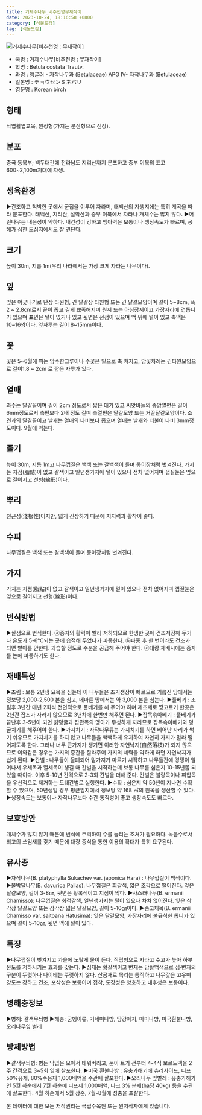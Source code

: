 ```yaml
---
title: 거제수나무_비추천명무재작이
date: 2023-10-24, 18:16:58 +0800
category: [식물도감]
tag: [식물도감]
---
```




![거제수나무[비추천명 : 무재작이]](http://www.nature.go.kr/fileUpload/plants/basic/Betulaceae/Betula/860/1_th2.JPG)
- 국명 : 거제수나무[비추천명 : 무재작이]
- 학명 : Betula costata Trautv.
- 과명 : 앵글러 - 자작나무과 (Betulaceae) APG Ⅳ- 자작나무과 (Betulaceae)
- 일본명 : チョウセンミネバリ
- 영문명 : Korean birch


## 형태
낙엽활엽교목, 원정형(가지는 분산형으로 신장).
## 분포
중국 동북부; 백두대간에 전라남도 지리산까지 분포하고 중부 이북의  표고 600~2,100m지대에 자생.
## 생육환경
▶건조하고 척박한 곳에서 군집을 이루어 자라며, 태백산의 자생지에는 특히 계곡을 따라 분포한다. 태백산, 지리산, 설악산과 중부 이북에서 자라나 개체수는 많지 않다.▶어린나무는 내음성이 약하다. 내건성이 강하고 맹아력은 보통이나 생장속도가 빠르며, 공해가 심한 도심지에서도 잘 견딘다.
## 크기
높이 30m, 지름 1m(우리 나라에서는 가장 크게 자라는 나무이다). 
## 잎
잎은 어긋나기로 난상 타원형, 긴 달걀상 타원형 또는 긴 달걀모양이며 길이 5~8cm, 폭 2 ~ 2.8cm로서 끝이 좁고 길게 뾰족해지며 원저 또는 아심장저이고 가장자리에 겹톱니가 있으며 표면은 털이 없거나 있고 뒷면은 선점이 있으며 맥 위에 털이 있고 측맥은 10~16쌍이다. 잎자루는 길이 8~15mm이다.
## 꽃
꽃은 5~6월에 피는 암수한그루이나 수꽃은 밑으로 축 쳐지고, 암꽃차례는 긴타원모양으로 길이1.8 ~ 2cm 로 짧은 자루가 있다.
## 열매
과수는 달걀꼴이며 길이 2cm 정도로서 짧은 대가 있고 씨앗바늘의 중앙열편은 길이 6mm정도로서 측편보다 2배 정도 길며 측열편은 달걀모양 또는 거꿀달걀모양이다. 소견과의 달걀꼴이고 날개는 열매의 나비보다 좁으며 열매는 날개와 더불어 나비 3mm정도이다. 9월에 익는다.
## 줄기
높이 30m, 지름 1m고 나무껍질은 백색 또는 갈백색이 돌며 종이장처럼 벗겨진다. 가지는 지점(脂點)이 없고 갈색이고 일년생가지에 털이 있으나 점차 없어지며 껍질눈은 옆으로 길어지고 선형(線形)이다.
## 뿌리
천근성(淺根性)이지만, 넓게 신장하기 때문에 지지력과  활착이 좋다.
## 수피
나무껍질은 백색 또는 갈백색이 돌며 종이장처럼 벗겨진다.
## 가지
가지는 지점(脂點)이 없고 갈색이고 일년생가지에 털이 있으나 점차 없어지며 껍질눈은 옆으로 길어지고 선형(線形)이다.
## 번식방법
▶실생으로 번식한다. ⓐ종자의 활력이 빨리 저하되므로 한냉한 곳에 건조저장해 두거나 온도가 5-6℃되는 곳에 습적해 두었다가 파종한다.ⓑ파종 후 한 번이라도 건조가 되면 발아를 안한다. 과습할 정도로 수분을 공급해 주어야 한다. ⓒ대량 재배시에는 종자를 논에 파종하기도 한다.
## 재배특성
▶조림 : 보통 2년생 묘목을 심는데 이 나무들은 초기생장이 빠르므로 기름진 땅에서는 정보당 2,000-2,500 본을 심고, 메마른 땅에서는 약 3,000 본을 심는다. ▶풀베기 : 조림후 3년간 매년 2회씩 전면적으로 풀베기를 해 주어야 하며 제초제로 땅고르기 한곳은 2년간 잡초가 자라지 않으므로 3년차에 한번만 해주면 된다.▶잡목솎아베기 : 풀베기가 끝난후 3-5년이 되면 칡덩굴과 잡관목의 맹아가 무성하게 자라므로 잡목솎아베기와 덩굴치기를 해주어야 한다. ▶가지치기 : 자작나무류는 가지치기를 하면 베어난 자리가 썩기 쉬우므로 가지치기를 하지 않고 나무들을 빽빽하게 유지하여 자연히 가지가 말라 떨어지도록 한다. 그러나 너무 큰가지가 생기면 이러한 자연낙지(自然落枝)가 되지 않으므로 이와같은 경우는 가지의 중간을 잘라주어 가지의 세력을 약하게 하면 자연낙지가 쉽게 된다.▶간벌 : 나무들이 울폐되어 밑가지가 마르기 시작하고 나무들간에 경쟁이 일어나서 우세목과 열세목이 생길 때 간벌을 시작하는데 보통 나무를 심은지 10-15년쯤 되었을 때이다. 이후 5-10년 간격으로 2-3회 간벌을 더해 준다. 간벌은 불량목이나 피압목을 우선적으로 제거하는 도태간벌로 실행한다.▶수확 : 심은지 약 50년이 지나면 수확할 수 있으며, 50년생일 경우 평균임지에서 정보당 약 168 ㎥의 원목을 생산할 수 있다. ▶생장속도는 보통이나 자작나무보다 수간 통직성이 좋고 생장속도도 빠르다.
## 보호방안
개체수가 많지 않기 때문에 번식에 주력하여 수를 늘리는 조처가 필요하다. 녹음수로서 최고의 쓰임새를 갖기 때문에 대량 증식을 통한 이용의 확대가 특히 요구된다.
## 유사종
▶자작나무(B. platyphylla Sukachev var. japonica Hara) : 나무껍질이 백색이다.▶물박달나무(B. davurica Pallas): 나무껍질은 회갈색, 얇은 조각으로 떨어진다. 잎은 달걀모양, 길이 3-8㎝, 뒷면은 황록색이고 지점이 많다. ▶사스래나무(B. ermanii Chamisso): 나무껍질은 회적갈색, 일년생가지는 털이 있으나 차차 없어진다. 잎은 삼각상 달걀모양 또는 삼각상 넓은 달걀모양, 길이 5-10㎝이다. ▶좀고채목(B. ermanii Chamisso var. saitoana Hatusima): 잎은 달걀모양, 가장자리에 불규칙한 톱니가 있으며 길이 5-10㎝, 뒷면 맥에 털이 있다.
## 특징
▶나무껍질이 벗겨지고 가을에 노랗게 물이 든다. 직립형으로 자라고 수고가 높아 하부온도를 저하시키는 효과를 갖는다.▶심재는 황갈색이고 변재는 담황백색으로 심·변재의 구분이 뚜렷하나 나이테는 뚜렷하지 않다. 산공재로 목리는 통직하고 나무갗은 고우며 강도는 강하고 건조, 포삭성은 보통이며 접착, 도장성은 양호하고 내후성은 보통이다.
## 병해충정보
▶병해: 갈색무늬병▶해충: 굼벵이류, 거세미나방, 땅강아지, 매미나방, 미국흰불나방, 오리나무잎  벌레
## 방제방법
▶갈색무늬병: 병든 낙엽은 모아서 태워버리고, 눈이 트기 전부터 4-4식 보르도액을 2주 간격으로 3~5회 잎에 살포한다.▶미국 흰불나방 : 유충가해기에 슈리사이드, 디프 50%유제, 80%수용재 1,000배액을 수관에 살포한다. ▶오리나무 잎벌레 : 유충가해기인 5월 하순에서 7월 하순에 디프제 1,000배액, 나크 3% 분제(ha당 40kg) 등을 수관에 살포한다. 4월 하순에서 5월 상순, 7월-8월에 성충을 포살한다.






본 데이터에 대한 모든 저작권리는 국립수목원 또는 원저작자에게 있습니다.
